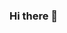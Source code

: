 ### Hi there 👋

<!--
**arihant112/arihant112** is a ✨ _special_ ✨ repository because its `README.md` (this file) appears on your GitHub profile.

Here are some ideas to get you started:

- 🔭 I’m currently working on python
- 🌱 I’m currently learning economics and analytics
- 👯 I’m looking to collaborate on web devolopement
- 🤔 I’m looking for help with css/html
- 📫 How to reach me: email,arihantchatterjee004@gmail.com
- 😄 Pronouns:he/him
